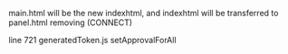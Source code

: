 main.html will be the new indexhtml, and indexhtml will be transferred to panel.html removing (CONNECT)



line 721 generatedToken.js setApprovalForAll